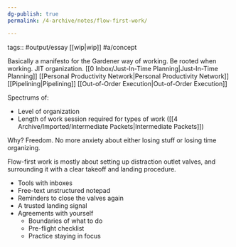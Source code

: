 ```yaml
---
dg-publish: true
permalink: /4-archive/notes/flow-first-work/

---
```


tags:: #output/essay [[wip\|wip]] #a/concept

Basically a manifesto for the Gardener way of working.
Be rooted when working.
JIT organization. [[0 Inbox/Just-In-Time Planning\|Just-In-Time Planning]]
[[Personal Productivity Network\|Personal Productivity Network]]
[[Pipelining\|Pipelining]]
[[Out-of-Order Execution\|Out-of-Order Execution]]

Spectrums of:
- Level of organization
- Length of work session required for types of work ([[4 Archive/Imported/Intermediate Packets\|Intermediate Packets]])

Why? Freedom. No more anxiety about either losing stuff or losing time organizing.

Flow-first work is mostly about setting up distraction outlet valves, and surrounding it with a clear takeoff and landing procedure.
- Tools with inboxes
- Free-text unstructured notepad
- Reminders to close the valves again
- A trusted landing signal
- Agreements with yourself
	- Boundaries of what to do
	- Pre-flight checklist
	- Practice staying in focus